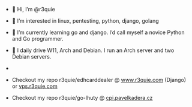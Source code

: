 - 👋 Hi, I’m @r3quie
- 👀 I’m interested in linux, pentesting, python, django, golang
- 🌱 I’m currently learning go and django. I’d call myself a novice Python and Go programmer.
- 🚀 I daily drive W11, Arch and Debian. I run an Arch server and two Debian servers.
- 

- Checkout my repo r3quie/edhcarddealer @ www.r3quie.com (Django) or [vps.r3quie.com](https://vps.r3quie.com)
- Checkout my repo r3quie/go-lhuty @ [cpi.pavelkadera.cz](https://cpi.pavelkadera.cz)


<!---
r3quie/r3quie is a ✨ special ✨ repository because its `README.md` (this file) appears on your GitHub profile.
You can click the Preview link to take a look at your changes.
--->
